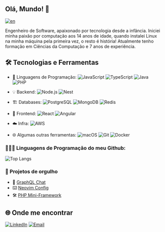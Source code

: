 ## Olá, Mundo! 👋

[![en](https://img.shields.io/badge/lang-pt--br-green.svg)](https://github.com/roddomin/roddomin/blob/main/README.md)


Engenheiro de Software, apaixonado por tecnologia desde a infância. Iniciei minha paixão por computação aos 14 anos de idade, quando instalei Linux na minha máquina pela primeira vez, o resto é história!
Atualmente tenho formação em Ciências da Computação e 7 anos de experiência.

## 🛠️ Tecnologias e Ferramentas

- 📝 Linguagens de Programação:
![JavaScript](https://img.shields.io/badge/JavaScript-F7DF1E?style=flat&logo=javascript&logoColor=black)
![TypeScript](https://img.shields.io/badge/TypeScript-007ACC?style=flat&logo=typescript&logoColor=white)
![Java](https://img.shields.io/badge/java-%23ED8B00.svg?style=flat&logo=openjdk&logoColor=white)
![PHP](https://img.shields.io/badge/PHP-777BB4?style=flat&logo=php&logoColor=white)

- 💡 Backend:
![Node.js](https://img.shields.io/badge/Node.js-339933?style=flat&logo=nodedotjs&logoColor=white)
![Nest](https://img.shields.io/badge/nestjs-%23E0234E.svg?style=flat&logo=nestjs&logoColor=white)

- 🏗️ Databases:
![PostgreSQL](https://img.shields.io/badge/PostgreSQL-336791?style=flat&logo=postgresql&logoColor=white)
![MongoDB](https://img.shields.io/badge/MongoDB-%234ea94b.svg?style=flat&logo=mongodb&logoColor=white)
![Redis](https://img.shields.io/badge/redis-%23DD0031.svg?style=flat&logo=redis&logoColor=white)

- 🎨 Frontend:
![React](https://img.shields.io/badge/React-20232A?style=flat&logo=react&logoColor=61DAFB)
![Angular](https://img.shields.io/badge/Angular-DD0031?style=flat&logo=angular&logoColor=white)

- ☁️ Infra:
![AWS](https://img.shields.io/badge/AWS-FF9900?style=flat&logo=amazonaws&logoColor=white)


- 🌐 Algumas outras ferramentas:
![macOS](https://img.shields.io/badge/Mac%20OS-000000?style=flat&logo=macos&logoColor=F0F0F0)
![Git](https://img.shields.io/badge/GIT-E44C30?style=flat&logo=git&logoColor=white)
![Docker](https://img.shields.io/badge/Docker-2496ED?style=flat&logo=docker&logoColor=white)

### 🧑🏻‍💻 Linguagens de Programação do meu Github:

![Top Langs](https://github-readme-stats.vercel.app/api/top-langs/?username=roddomin&layout=compact)

### 🚀 Projetos de orgulho

- 💬 [GraphQL Chat](https://github.com/RodDomin/chat-backend)
- ⌨️ [Neovim Config](https://github.com/RodDomin/nvim-config)
- 🛠️ [PHP Mini-Framework](https://github.com/RodDomin/mini-framework-2.0)

## 🌐 Onde me encontrar

[![LinkedIn](https://img.shields.io/badge/-LinkedIn-0A66C2?style=flat&logo=linkedin&logoColor=white)](https://www.linkedin.com/in/rodrigo-alves-4b8a1b17a/)
[![Email](https://img.shields.io/badge/-Email-D14836?style=flat&logo=gmail&logoColor=white)](mailto:rodrigoalves009@gmail.com)
